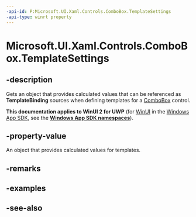 ```yaml
---
-api-id: P:Microsoft.UI.Xaml.Controls.ComboBox.TemplateSettings
-api-type: winrt property
---
```


<!-- Property syntax
public Windows.UI.Xaml.Controls.Primitives.ComboBoxTemplateSettings TemplateSettings { get; }
-->

# Microsoft.UI.Xaml.Controls.ComboBox.TemplateSettings

## -description
Gets an object that provides calculated values that can be referenced as **TemplateBinding** sources when defining templates for a [ComboBox](combobox.md) control.

**This documentation applies to WinUI 2 for UWP** (for [WinUI](/windows/apps/winui/winui3/) in the [Windows App SDK](/windows/apps/windows-app-sdk/), see the **[Windows App SDK namespaces](/windows/windows-app-sdk/api/winrt/)**).

## -property-value
An object that provides calculated values for templates.

## -remarks

## -examples

## -see-also

